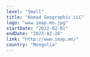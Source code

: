 ```yaml
---
level: "Small"
title: "Nomad Geographic LLC"
logo: "www.imap.mn.jpg"
startDate: "2022-02-01"
endDate: "2023-02-28"
link: "http://www.imap.mn/"
country: "Mongolia"
---
```

